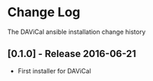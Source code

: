 # Change Log
The DAViCal ansible installation change history


## [0.1.0] - Release 2016-06-21

* First installer for DAViCal


